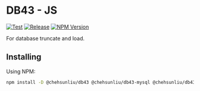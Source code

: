 # DB43 - JS

[![Test](https://img.shields.io/github/actions/workflow/status/chehsunliu/db43-js/test.yml?style=flat-square&logo=github&label=Test)](https://github.com/chehsunliu/db43-js/actions/workflows/test.yml)
[![Release](https://img.shields.io/github/actions/workflow/status/chehsunliu/db43-js/test.yml?style=flat-square&logo=github&label=Release)](https://github.com/chehsunliu/db43-js/actions/workflows/release.yml)
[![NPM Version](https://img.shields.io/npm/v/%40chehsunliu%2Fdb43?style=flat-square&logo=npm)](https://www.npmjs.com/package/@chehsunliu/db43)

For database truncate and load.

## Installing

Using NPM:

```sh
npm install -D @chehsunliu/db43 @chehsunliu/db43-mysql @chehsunliu/db43-dynamodb
```

